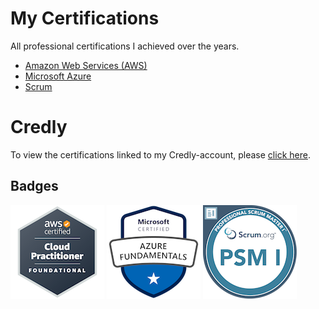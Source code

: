 # My Certifications

All professional certifications I achieved over the years.

- [Amazon Web Services (AWS)](https://github.com/MvdSman/my-certifications/tree/main/AWS)
- [Microsoft Azure](https://github.com/MvdSman/my-certifications/tree/main/Microsoft-Azure)
- [Scrum](https://github.com/MvdSman/my-certifications/tree/main/Scrum)

# Credly

To view the certifications linked to my Credly-account, please [click here](https://www.credly.com/users/mark-van-der-sman).

## Badges

[![aws-certified-cloud-practitioner](./Credly/aws-certified-cloud-practitioner.png)](https://www.credly.com/badges/a1827684-d3f7-46e2-a559-fc56f64c9f02/public_url)
[![microsoft-certified-azure-fundamentals](./Credly/microsoft-certified-azure-fundamentals.png)](https://www.credly.com/badges/f528cd7e-d929-4ec7-8f62-f409508d4d02/public_url)
[![professional-scrum-master-i-psm-i](./Credly/professional-scrum-master-i-psm-i.png)](https://www.credly.com/badges/58b1a14a-2657-47d1-b788-ad9363aec729/public_url)